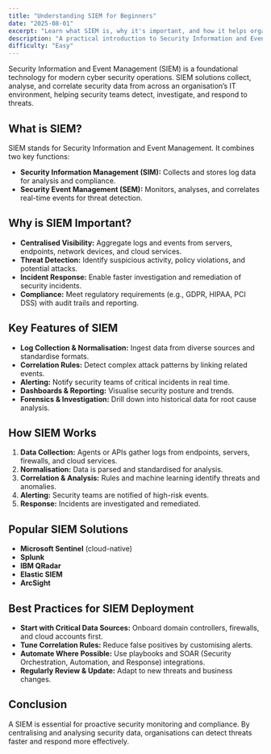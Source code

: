 ```yaml
---
title: "Understanding SIEM for Beginners"
date: "2025-08-01"
excerpt: "Learn what SIEM is, why it's important, and how it helps organizations detect and respond to security threats."
description: "A practical introduction to Security Information and Event Management (SIEM) for IT and security professionals."
difficulty: "Easy"
---
```


Security Information and Event Management (SIEM) is a foundational technology for modern cyber security operations. SIEM solutions collect, analyse, and correlate security data from across an organisation’s IT environment, helping security teams detect, investigate, and respond to threats.


## What is SIEM?

SIEM stands for Security Information and Event Management. It combines two key functions:
- **Security Information Management (SIM):** Collects and stores log data for analysis and compliance.
- **Security Event Management (SEM):** Monitors, analyses, and correlates real-time events for threat detection.


## Why is SIEM Important?

- **Centralised Visibility:** Aggregate logs and events from servers, endpoints, network devices, and cloud services.
- **Threat Detection:** Identify suspicious activity, policy violations, and potential attacks.
- **Incident Response:** Enable faster investigation and remediation of security incidents.
- **Compliance:** Meet regulatory requirements (e.g., GDPR, HIPAA, PCI DSS) with audit trails and reporting.


## Key Features of SIEM

- **Log Collection & Normalisation:** Ingest data from diverse sources and standardise formats.
- **Correlation Rules:** Detect complex attack patterns by linking related events.
- **Alerting:** Notify security teams of critical incidents in real time.
- **Dashboards & Reporting:** Visualise security posture and trends.
- **Forensics & Investigation:** Drill down into historical data for root cause analysis.


## How SIEM Works

1. **Data Collection:** Agents or APIs gather logs from endpoints, servers, firewalls, and cloud services.
2. **Normalisation:** Data is parsed and standardised for analysis.
3. **Correlation & Analysis:** Rules and machine learning identify threats and anomalies.
4. **Alerting:** Security teams are notified of high-risk events.
5. **Response:** Incidents are investigated and remediated.


## Popular SIEM Solutions

- **Microsoft Sentinel** (cloud-native)
- **Splunk**
- **IBM QRadar**
- **Elastic SIEM**
- **ArcSight**


## Best Practices for SIEM Deployment

- **Start with Critical Data Sources:** Onboard domain controllers, firewalls, and cloud accounts first.
- **Tune Correlation Rules:** Reduce false positives by customising alerts.
- **Automate Where Possible:** Use playbooks and SOAR (Security Orchestration, Automation, and Response) integrations.
- **Regularly Review & Update:** Adapt to new threats and business changes.


## Conclusion

A SIEM is essential for proactive security monitoring and compliance. By centralising and analysing security data, organisations can detect threats faster and respond more effectively.

